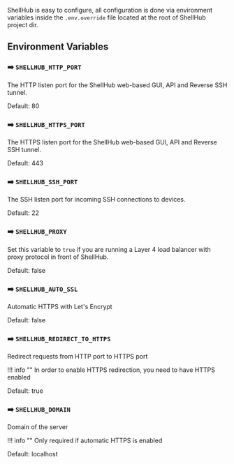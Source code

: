 ShellHub is easy to configure, all configuration is done via environment
variables inside the `.env.override` file located at the root of ShellHub project dir.

## Environment Variables

### :arrow_right: `SHELLHUB_HTTP_PORT`

The HTTP listen port for the ShellHub web-based GUI, API and Reverse SSH tunnel.

Default: 80

### :arrow_right: `SHELLHUB_HTTPS_PORT`

The HTTPS listen port for the ShellHub web-based GUI, API and Reverse SSH tunnel.

Default: 443

### :arrow_right: `SHELLHUB_SSH_PORT`

The SSH listen port for incoming SSH connections to devices.

Default: 22

### :arrow_right: `SHELLHUB_PROXY`

Set this variable to `true` if you are running a Layer 4 load balancer with proxy protocol in front of ShellHub.

Default: false

### :arrow_right: `SHELLHUB_AUTO_SSL`

Automatic HTTPS with Let's Encrypt

Default: false

### :arrow_right: `SHELLHUB_REDIRECT_TO_HTTPS`

Redirect requests from HTTP port to HTTPS port

!!! info ""
	In order to enable HTTPS redirection, you need to have HTTPS enabled

Default: true

### :arrow_right: `SHELLHUB_DOMAIN`

Domain of the server

!!! info ""
	Only required if automatic HTTPS is enabled

Default: localhost
